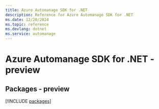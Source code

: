 ```yaml
---
title: Azure Automanage SDK for .NET
description: Reference for Azure Automanage SDK for .NET
ms.date: 12/20/2024
ms.topic: reference
ms.devlang: dotnet
ms.service: automanage
---
```

# Azure Automanage SDK for .NET - preview
## Packages - preview
[!INCLUDE [packages](automanage-index.md)]